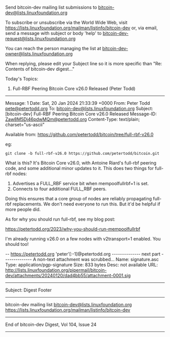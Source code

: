 Send bitcoin-dev mailing list submissions to
	bitcoin-dev@lists.linuxfoundation.org

To subscribe or unsubscribe via the World Wide Web, visit
	https://lists.linuxfoundation.org/mailman/listinfo/bitcoin-dev
or, via email, send a message with subject or body 'help' to
	bitcoin-dev-request@lists.linuxfoundation.org

You can reach the person managing the list at
	bitcoin-dev-owner@lists.linuxfoundation.org

When replying, please edit your Subject line so it is more specific
than "Re: Contents of bitcoin-dev digest..."


Today's Topics:

   1. Full-RBF Peering Bitcoin Core v26.0 Released (Peter Todd)


----------------------------------------------------------------------

Message: 1
Date: Sat, 20 Jan 2024 21:33:39 +0000
From: Peter Todd <pete@petertodd.org>
To: bitcoin-dev@lists.linuxfoundation.org
Subject: [bitcoin-dev] Full-RBF Peering Bitcoin Core v26.0 Released
Message-ID: <Zaw8M5Dj46pdwMQm@petertodd.org>
Content-Type: text/plain; charset="us-ascii"

Available from: https://github.com/petertodd/bitcoin/tree/full-rbf-v26.0

eg:

    git clone -b full-rbf-v26.0 https://github.com/petertodd/bitcoin.git

What is this? It's Bitcoin Core v26.0, with Antoine Riard's full-rbf peering
code, and some additional minor updates to it. This does two things for
full-rbf nodes:

1) Advertises a FULL_RBF service bit when mempoolfullrbf=1 is set.
2) Connects to four additional FULL_RBF peers.

Doing this ensures that a core group of nodes are reliably propagating full-rbf
replacements. We don't need everyone to run this. But it'd be helpful if more
people did.

As for why you should run full-rbf, see my blog post:

https://petertodd.org/2023/why-you-should-run-mempoolfullrbf

I'm already running v26.0 on a few nodes with v2transport=1 enabled. You should
too!

-- 
https://petertodd.org 'peter'[:-1]@petertodd.org
-------------- next part --------------
A non-text attachment was scrubbed...
Name: signature.asc
Type: application/pgp-signature
Size: 833 bytes
Desc: not available
URL: <http://lists.linuxfoundation.org/pipermail/bitcoin-dev/attachments/20240120/dad4bb55/attachment-0001.sig>

------------------------------

Subject: Digest Footer

_______________________________________________
bitcoin-dev mailing list
bitcoin-dev@lists.linuxfoundation.org
https://lists.linuxfoundation.org/mailman/listinfo/bitcoin-dev


------------------------------

End of bitcoin-dev Digest, Vol 104, Issue 24
********************************************
